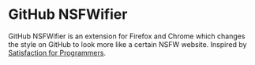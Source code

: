 # GitHub NSFWifier
GitHub NSFWifier is an extension for Firefox and Chrome which changes the style on GitHub to look more like a certain NSFW website. Inspired by [Satisfaction for Programmers](https://www.reddit.com/r/ProgrammerHumor/comments/bi9eax/satisfaction_for_programmers/).
